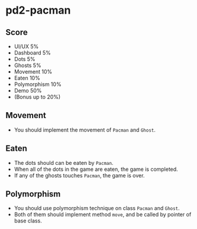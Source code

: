# pd2-pacman

## Score
- UI/UX 5%
- Dashboard 5%
- Dots 5%
- Ghosts 5%
- Movement 10%
- Eaten 10%
- Polymorphism 10%
- Demo 50%
- (Bonus up to 20%)

## Movement
- You should implement the movement of `Pacman` and `Ghost`.

## Eaten
- The dots should can be eaten by `Pacman`.
- When all of the dots in the game are eaten, the game is completed.
- If any of the ghosts touches `Pacman`, the game is over.

## Polymorphism
- You should use polymorphism technique on class `Pacman` and `Ghost`.
- Both of them should implement method `move`, and be called by pointer of base class.
